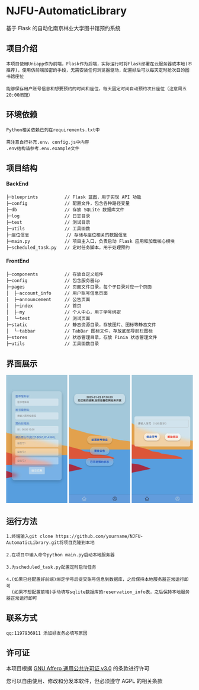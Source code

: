 # NJFU-AutomaticLibrary
基于 Flask 的自动化南京林业大学图书馆预约系统
## 项目介绍

    本项目使用Uniapp作为前端，Flask作为后端，实际运行时将Flask部署在云服务器或本地(不推荐)，使用仿前端加密的手段，无需安装任何浏览器驱动，配置好后可以每天定时抢次日的图书馆座位
    
    能够保存用户账号信息和想要预约的时间和座位，每天固定时间自动预约次日座位（注意周五20:00闭馆）

## 环境依赖

    Python相关依赖已列在requirements.txt中
    
    需注意自行补充.env，config.js中内容
    .env结构请参考.env.example文件

## 项目结构

#### BackEnd

	├─blueprints          // Flask 蓝图，用于实现 API 功能
	├─config              // 配置文件，包含各种路径变量
	├─db                  // 存放 SQLite 数据库文件
	├─log                 // 日志目录
	├─test                // 测试目录
	├─utils               // 工具函数
	├─座位信息              // 存储与座位相关的数据信息
	├─main.py             // 项目主入口，负责启动 Flask 应用和加载核心模块
	├─scheduled_task.py   // 定时任务脚本，用于处理预约

#### FrontEnd

    ├─components          // 存放自定义组件
    ├─config              // 包含服务器ip
    ├─pages               // 页面文件目录，每个子目录对应一个页面
    │  ├─account_info     // 用户账号信息页面
    │  ├─announcement     // 公告页面
    │  ├─index            // 首页
    │  ├─my               // 个人中心，用于学号绑定
    │  └─test             // 测试页面
    ├─static              // 静态资源目录，存放图片、图标等静态文件
    │  └─tabbar           // TabBar 图标文件，存放底部导航栏图标
    ├─stores              // 状态管理目录，存放 Pinia 状态管理文件
    ├─utils               // 工具函数目录

## 界面展示



![未标题-1](README.assets/%E6%9C%AA%E6%A0%87%E9%A2%98-1-1737818666336-1.png)
## 运行方法

    1.终端输入git clone https://github.com/yourname/NJFU-AutomaticLibrary.git将项目克隆到本地
    
    2.在项目中输入命令python main.py启动本地服务器
    
    3.为scheduled_task.py配置定时启动任务
    
    4.(如果已经配置好前端)绑定学号后提交账号信息到数据库，之后保持本地服务器正常运行即可
      (如果不想配置前端)手动填写sqlite数据库的reservation_info表，之后保持本地服务器正常运行即可

## 联系方式                                               
	qq:1197936911 添加好友务必填写原因
## 许可证 
本项目根据 [GNU Affero 通用公共许可证 v3.0](https://www.gnu.org/licenses/agpl-3.0.html) 的条款进行许可

您可以自由使用、修改和分发本软件，但必须遵守 AGPL 的相关条款
